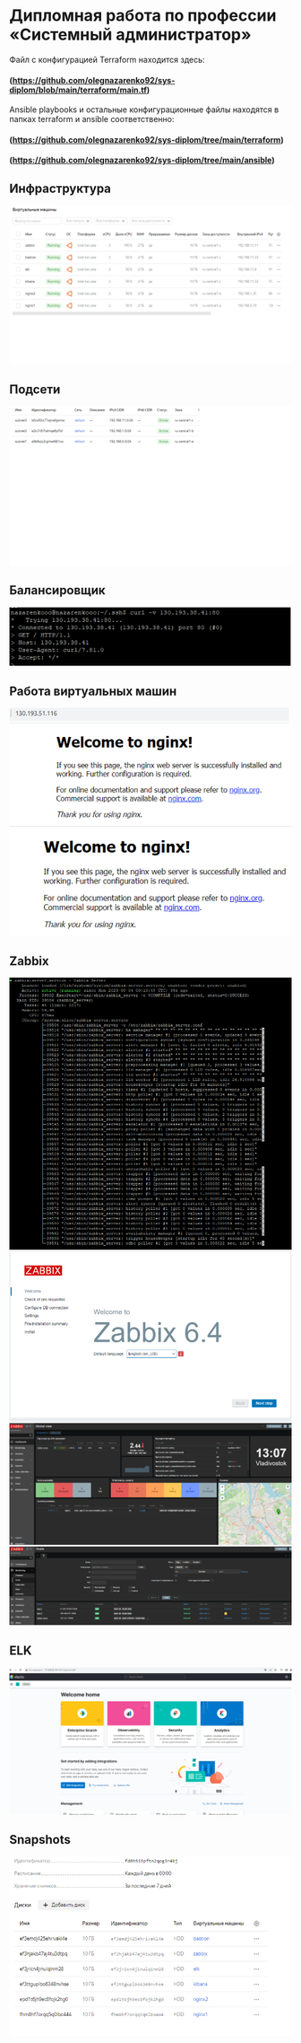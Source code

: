 
#  Дипломная работа по профессии «Системный администратор»

Файл с конфигурацией Terraform находится здесь:
#### (https://github.com/olegnazarenko92/sys-diplom/blob/main/terraform/main.tf) 
Ansible playbooks и остальные конфигурационные файлы находятся в папках terraform и ansible соответственно:
#### (https://github.com/olegnazarenko92/sys-diplom/tree/main/terraform)
#### (https://github.com/olegnazarenko92/sys-diplom/tree/main/ansible)

## Инфраструктура
![Monitoring](https://github.com/olegnazarenko92/sys-diplom/blob/main/screens/%D0%98%D0%BD%D1%84%D1%80%D0%B0%D1%81%D1%82%D1%80%D1%83%D0%BA%D1%82%D1%83%D1%80%D0%B0.png)

## Подсети
![Monitoring](https://github.com/olegnazarenko92/sys-diplom/blob/main/screens/subnets.png)

## Балансировщик
![Monitoring](https://github.com/olegnazarenko92/sys-diplom/blob/main/screens/balancer.png)

## Работа виртуальных машин
![Monitoring](https://github.com/olegnazarenko92/sys-diplom/blob/main/screens/nginx1.png)
![Monitoring](https://github.com/olegnazarenko92/sys-diplom/blob/main/screens/nginx2.png)
## Zabbix
![Monitoring](https://github.com/olegnazarenko92/sys-diplom/blob/main/screens/zabbix.png)
![Monitoring](https://github.com/olegnazarenko92/sys-diplom/blob/main/screens/zabbix1.png)
![Monitoring](https://github.com/olegnazarenko92/sys-diplom/blob/main/screens/zabbix2.png)
![Monitoring](https://github.com/olegnazarenko92/sys-diplom/blob/main/screens/zabbix3.png)

## ELK
![Monitoring](https://github.com/olegnazarenko92/sys-diplom/blob/main/screens/elk.png)

## Snapshots
![Monitoring](https://github.com/olegnazarenko92/sys-diplom/blob/main/screens/snapshots.png)
